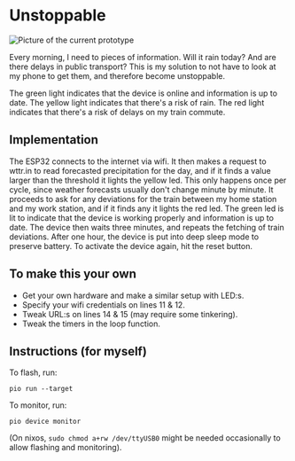 # Unstoppable

![Picture of the current prototype](https://i.imgur.com/EtjV4e9.jpg)

Every morning, I need to pieces of information. 
Will it rain today? 
And are there delays in public transport? 
This is my solution to not have to look at my phone to get them, and therefore become unstoppable. 

The green light indicates that the device is online and information is up to date. 
The yellow light indicates that there's a risk of rain. 
The red light indicates that there's a risk of delays on my train commute. 

## Implementation

The ESP32 connects to the internet via wifi. 
It then makes a request to wttr.in to read forecasted precipitation for the day, and if it finds a value larger than the threshold it lights the yellow led. 
This only happens once per cycle, since weather forecasts usually don't change minute by minute. 
It proceeds to ask for any deviations for the train between my home station and my work station, and if it finds any it lights the red led. 
The green led is lit to indicate that the device is working properly and information is up to date. 
The device then waits three minutes, and repeats the fetching of train deviations. 
After one hour, the device is put into deep sleep mode to preserve battery. 
To activate the device again, hit the reset button. 

## To make this your own

- Get your own hardware and make a similar setup with LED:s. 
- Specify your wifi credentials on lines 11 & 12. 
- Tweak URL:s on lines 14 & 15 (may require some tinkering). 
- Tweak the timers in the loop function. 

## Instructions (for myself)
To flash, run:

```
pio run --target
```

To monitor, run:

```
pio device monitor
```

(On nixos, `sudo chmod a+rw /dev/ttyUSB0` might be needed occasionally to allow flashing and monitoring). 
